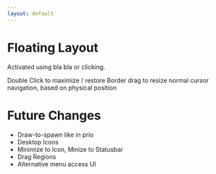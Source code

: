 ```yaml
---
layout: default
---
```


# Floating Layout

Activated using bla bla or clicking.

Double Click to maximize / restore
Border drag to resize
normal cursor navigation, based on physical position

# Future Changes
- Draw-to-spawn like in prio
- Desktop Icons
- Minimize to Icon, Minize to Statusbar
- Drag Regions
- Alternative menu access UI

